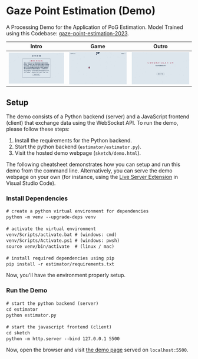 # Gaze Point Estimation (Demo)

A Processing Demo for the Application of PoG Estimation. Model Trained using this Codebase: [gaze-point-estimation-2023](https://gitee.com/elorfiniel/gaze-point-estimation-2023).

| Intro | Game | Outro |
| -------------- | -------------- | -------------- |
| ![intro](gallery/intro.png) | ![game](gallery/game.png) | ![outro](gallery/outro.png) |

## Setup

The demo consists of a Python backend (server) and a JavaScript frontend (client) that exchange data using the WebSocket API. To run the demo, please follow these steps:

1. Install the requirements for the Python backend.
2. Start the python backend (`estimator/estimator.py`).
3. Visit the hosted demo webpage (`sketch/demo.html`).

The following cheatsheet demonstrates how you can setup and run this demo from the command line. Alternatively, you can serve the demo webpage on your own (for instance, using the [Live Server Extension](https://marketplace.visualstudio.com/items?itemName=ritwickdey.LiveServer) in Visual Studio Code).

### Install Dependencies

```shell
# create a python virtual environment for dependencies
python -m venv --upgrade-deps venv

# activate the virtual environment
venv/Scripts/activate.bat # (windows: cmd)
venv/Scripts/Activate.ps1 # (windows: pwsh)
source venv/bin/activate  # (linux / mac)

# install required dependencies using pip
pip install -r estimator/requirements.txt
```

Now, you'll have the environment properly setup.

### Run the Demo

```shell
# start the python backend (server)
cd estimator
python estimator.py

# start the javascript frontend (client)
cd sketch
python -m http.server --bind 127.0.0.1 5500
```

Now, open the browser and visit [the demo page](http://127.0.0.1:5500/demo.html) served on `localhost:5500`.
